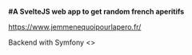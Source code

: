 **#A SvelteJS web app to get random french aperitifs**

<https://www.jemmenequoipourlapero.fr/>

Backend with Symfony
<>
